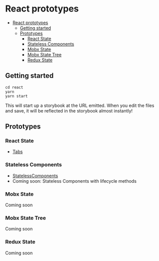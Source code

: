 # React prototypes

- [React prototypes](#react-prototypes)
  - [Getting started](#getting-started)
  - [Prototypes](#prototypes)
    - [React State](#react-state)
    - [Stateless Components](#stateless-components)
    - [Mobx State](#mobx-state)
    - [Mobx State Tree](#mobx-state-tree)
    - [Redux State](#redux-state)

## Getting started

```
cd react
yarn
yarn start
```

This will start up a storybook at the URL emitted. When you edit the files and save, it will be reflected in the storybook almost instantly!

## Prototypes

### React State

- [Tabs](./src/reactState/Tabs.tsx)

### Stateless Components

- [StatelessComponents](./src/statelessComponents/StatelessComponents.tsx)
- Coming soon: Stateless Components with lifecycle methods


### Mobx State

Coming soon

### Mobx State Tree

Coming soon

### Redux State

Coming soon
